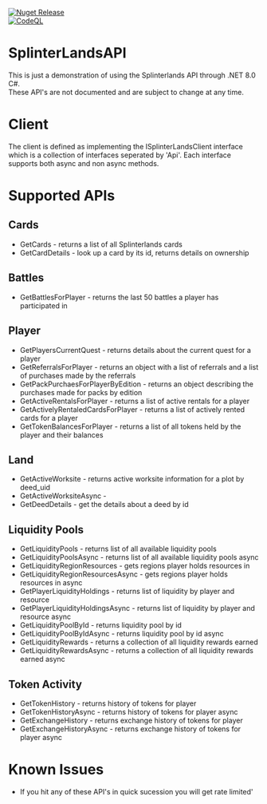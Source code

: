 [![Nuget Release](https://github.com/farpetrad/SplinterLandsAPI/actions/workflows/Publish.yaml/badge.svg?event=push)](https://github.com/farpetrad/SplinterLandsAPI/actions/workflows/Publish.yaml)
<br />
[![CodeQL](https://github.com/farpetrad/SplinterLandsAPI/actions/workflows/CodeQL.yaml/badge.svg?branch=master)](https://github.com/farpetrad/SplinterLandsAPI/actions/workflows/CodeQL.yaml)

# SplinterLandsAPI

This is just a demonstration of using the Splinterlands API through .NET 8.0 C#.  
These API's are not documented and are subject to change at any time.

# Client

The client is defined as implementing the ISplinterLandsClient interface which is a collection of interfaces seperated by 'Api'.  Each interface supports both async and non async methods.

# Supported APIs

## Cards

* GetCards - returns a list of all Splinterlands cards
* GetCardDetails - look up a card by its id, returns details on ownership

## Battles

* GetBattlesForPlayer - returns the last 50 battles a player has participated in

## Player

* GetPlayersCurrentQuest - returns details about the current quest for a player
* GetReferralsForPlayer - returns an object with a list of referrals and a list of purchases made by the referrals
* GetPackPurchaesForPlayerByEdition - returns an object describing the purchases made for packs by edition
* GetActiveRentalsForPlayer - returns a list of active rentals for a player
* GetActivelyRentaledCardsForPlayer - returns a list of actively rented cards for a player
* GetTokenBalancesForPlayer - returns a list of all tokens held by the player and their balances

## Land

* GetActiveWorksite - returns active worksite information for a plot by deed_uid
* GetActiveWorksiteAsync -
* GetDeedDetails - get the details about a deed by id

## Liquidity Pools
* GetLiquidityPools - returns list of all available liquidity pools
* GetLiquidityPoolsAsync - returns list of all available liquidity pools async
* GetLiquidityRegionResources - gets regions player holds resources in
* GetLiquidityRegionResourcesAsync - gets regions player holds resources in async
* GetPlayerLiquidityHoldings - returns list of liquidity by player and resource
* GetPlayerLiquidityHoldingsAsync - returns list of liquidity by player and resource async
* GetLiquidityPoolById - returns liquidity pool by id
* GetLiquidityPoolByIdAsync - returns liquidity pool by id async
* GetLiquidityRewards - returns a collection of all liquidity rewards earned
* GetLiquidityRewardsAsync - returns a collection of all liquidity rewards earned async

## Token Activity
* GetTokenHistory - returns history of tokens for player
* GetTokenHistoryAsync - returns history of tokens for player async
* GetExchangeHistory - returns exchange history of tokens for player
* GetExchangeHistoryAsync - returns exchange history of tokens for player async

# Known Issues
- If you hit any of these API's in quick sucession you will get rate limited'
